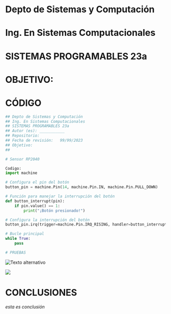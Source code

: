 # Depto de Sistemas y Computación
# Ing. En Sistemas Computacionales
# SISTEMAS PROGRAMABLES 23a


# OBJETIVO:


# CÓDIGO
```python
## Depto de Sistemas y Computación
## Ing. En Sistemas Computacionales
## SISTEMAS PROGRAMABLES 23a
## Autor (es): ___________
## Repositorio:  
## Fecha de revisión:   99/99/2023
## Objetivo:
##   

# Sensor RP2040

Codigo:
import machine

# Configura el pin del botón
button_pin = machine.Pin(14, machine.Pin.IN, machine.Pin.PULL_DOWN)

# Función para manejar la interrupción del botón
def button_interrupt(pin):
    if pin.value() == 1:
        print("¡Botón presionado!")

# Configura la interrupción del botón
button_pin.irq(trigger=machine.Pin.IRQ_RISING, handler=button_interrupt)

# Bucle principal
while True:
    pass

# PRUEBAS

```
![Texto alternativo](https://scontent.ftij1-2.fna.fbcdn.net/v/t1.15752-9/344301652_100384643068951_3791336422858187356_n.png?_nc_cat=106&ccb=1-7&_nc_sid=ae9488&_nc_ohc=6-69AexMVbkAX8Mqudk&_nc_ht=scontent.ftij1-2.fna&oh=03_AdSZt4PXZIdRq495ywLauZXxLxLr5DLUxK5q-e1aV6vqJA&oe=64890BF7)

![](https://www.snapon.co.za/images/thumbs/default-image_550.png)

# CONCLUSIONES
_esta es conclusión_
